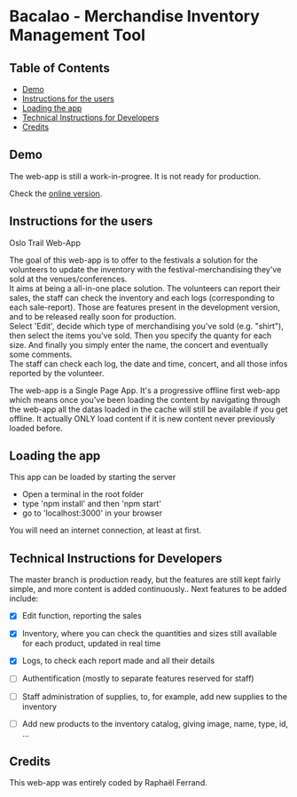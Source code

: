 Bacalao - Merchandise Inventory Management Tool
===============================

## Table of Contents

* [Demo](#demo)
* [Instructions for the users](#instructions-for-the-users)
* [Loading the app](#loading-the-app)
* [Technical Instructions for Developers](#technical-instructions-for-developers)
* [Credits](#credits)

## Demo

The web-app is still a work-in-progree. It is not ready for production.

Check the [online version](https://bacalao.netlify.com/).

## Instructions for the users

Oslo Trail Web-App

The goal of this web-app is to offer to the festivals a solution for the volunteers to update the inventory with the festival-merchandising they've sold at the venues/conferences.   
It aims at being a all-in-one place solution. The volunteers can report their sales, the staff can check the inventory and each logs (corresponding to each sale-report). Those are features present in the development version, and to be released really soon for production.  
Select 'Edit', decide which type of merchandising you've sold (e.g. "shirt"), then select the items you've sold. Then you specify the quanty for each size. And finally you simply enter the name, the concert and eventually some comments.    
The staff can check each log, the date and time, concert, and all those infos reported by the volunteer. 

The web-app is a Single Page App. It's a progressive offline first web-app which means once you've been loading the content by navigating through the web-app all the datas loaded in the cache will still be available if you get offline. It actually ONLY load content if it is new content never previously loaded before.

## Loading the app

This app can be loaded by starting the server
+ Open a terminal in the root folder
+ type 'npm install' and then 'npm start'
+ go to 'localhost:3000' in your browser

You will need an internet connection, at least at first.

## Technical Instructions for Developers

The master branch is production ready, but the features are still kept fairly simple, and more content is added continuously..
Next features to be added include:
- [x] Edit function, reporting the sales
- [x] Inventory, where you can check the quantities and sizes still available for each product, updated in real time
- [x] Logs, to check each report made and all their details
- [ ] Authentification (mostly to separate features reserved for staff)
- [ ] Staff administration of supplies, to, for example, add new supplies to the inventory
- [ ] Add new products to the inventory catalog, giving image, name, type, id, ...





## Credits

This web-app was entirely coded by Raphaël Ferrand.
